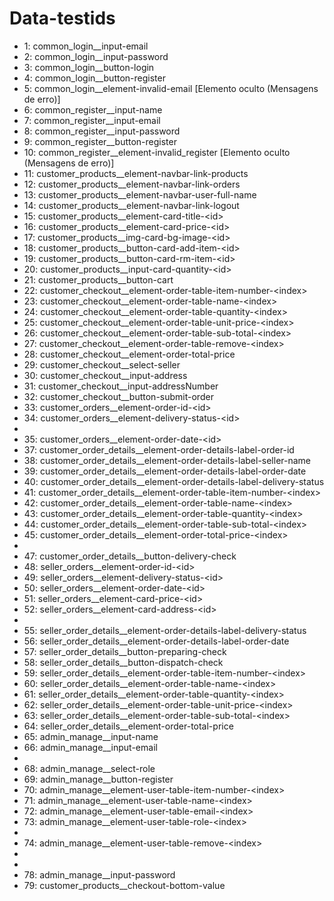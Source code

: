# Data-testids
- 1: common_login__input-email
- 2: common_login__input-password
- 3: common_login__button-login
- 4: common_login__button-register
- 5: common_login__element-invalid-email [Elemento oculto (Mensagens de erro)]
- 6: common_register__input-name
- 7: common_register__input-email
- 8: common_register__input-password
- 9: common_register__button-register
- 10: common_register__element-invalid_register [Elemento oculto (Mensagens de erro)]
- 11: customer_products__element-navbar-link-products
- 12: customer_products__element-navbar-link-orders
- 13: customer_products__element-navbar-user-full-name
- 14: customer_products__element-navbar-link-logout
- 15: customer_products__element-card-title-\<id>
- 16: customer_products__element-card-price-\<id>
- 17: customer_products__img-card-bg-image-\<id>
- 18: customer_products__button-card-add-item-\<id>
- 19: customer_products__button-card-rm-item-\<id>
- 20: customer_products__input-card-quantity-\<id>
- 21: customer_products__button-cart
- 22: customer_checkout__element-order-table-item-number-\<index>
- 23: customer_checkout__element-order-table-name-\<index>
- 24: customer_checkout__element-order-table-quantity-\<index>
- 25: customer_checkout__element-order-table-unit-price-\<index>
- 26: customer_checkout__element-order-table-sub-total-\<index>
- 27: customer_checkout__element-order-table-remove-\<index>
- 28: customer_checkout__element-order-total-price
- 29: customer_checkout__select-seller
- 30: customer_checkout__input-address
- 31: customer_checkout__input-addressNumber
- 32: customer_checkout__button-submit-order
- 33: customer_orders__element-order-id-\<id>
- 34: customer_orders__element-delivery-status-\<id>
-
- 35: customer_orders__element-order-date-\<id>
- 37: customer_order_details__element-order-details-label-order-id
- 38: customer_order_details__element-order-details-label-seller-name
- 39: customer_order_details__element-order-details-label-order-date
- 40: customer_order_details__element-order-details-label-delivery-status
- 41: customer_order_details__element-order-table-item-number-\<index>
- 42: customer_order_details__element-order-table-name-\<index>
- 43: customer_order_details__element-order-table-quantity-\<index>
- 44: customer_order_details__element-order-table-sub-total-\<index>
- 45: customer_order_details__element-order-total-price-\<index>
-
- 47: customer_order_details__button-delivery-check
- 48: seller_orders__element-order-id-\<id>
- 49: seller_orders__element-delivery-status-\<id>
- 50: seller_orders__element-order-date-\<id>
- 51: seller_orders__element-card-price-\<id>
- 52: seller_orders__element-card-address-\<id>
-
- 55: seller_order_details__element-order-details-label-delivery-status
- 56: seller_order_details__element-order-details-label-order-date
- 57: seller_order_details__button-preparing-check
- 58: seller_order_details__button-dispatch-check
- 59: seller_order_details__element-order-table-item-number-\<index>
- 60: seller_order_details__element-order-table-name-\<index>
- 61: seller_order_details__element-order-table-quantity-\<index>
- 62: seller_order_details__element-order-table-unit-price-\<index>
- 63: seller_order_details__element-order-table-sub-total-\<index>
- 64: seller_order_details__element-order-total-price
- 65: admin_manage__input-name
- 66: admin_manage__input-email
-
- 68: admin_manage__select-role
- 69: admin_manage__button-register
- 70: admin_manage__element-user-table-item-number-\<index>
- 71: admin_manage__element-user-table-name-\<index>
- 72: admin_manage__element-user-table-email-\<index>
- 73: admin_manage__element-user-table-role-\<index>
-
- 74: admin_manage__element-user-table-remove-\<index>
-
-
- 78: admin_manage__input-password
- 79: customer_products__checkout-bottom-value

